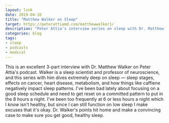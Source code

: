 ```yaml
---
layout: link
date: 2019-04-16
title: "Matthew Walker on Sleep"
target: https://peterattiamd.com/matthewwalker1/
description: "Peter Attia's interview series on sleep with Dr. Matthew Walker."
categories: blog
tags:
- sleep
- podcasts
- medical
---
```


This is an excellent 3-part interview with Dr. Matthew Walker on Peter Attia's podcast. Walker is a sleep scientist and professor of neuroscience, and this series with him dives extremely deep on sleep — sleep stages, effects on cancer, heart disease, metabolism, and how things like caffiene negatively impact sleep patterns. I've been bad lately about focusing on a good sleep schedule and need to get reset on a committed pattern to put in the 8 hours a night. I've been too frequently at 6 or less hours a night which I _know_ isn't healthy, but since I can still function on low sleep I make excuses that it's okay. Dr. Walker's points hit home and make a convincing case to make sure you get good, healthy sleep.
